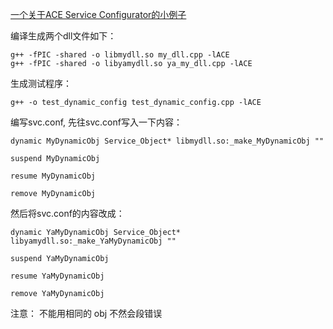 
[一个关于ACE Service Configurator的小例子](https://blog.csdn.net/rain_qingtian/article/details/24450275)

编译生成两个dll文件如下：
```shell
g++ -fPIC -shared -o libmydll.so my_dll.cpp -lACE
g++ -fPIC -shared -o libyamydll.so ya_my_dll.cpp -lACE
```

生成测试程序：
```shell
g++ -o test_dynamic_config test_dynamic_config.cpp -lACE
```

编写svc.conf, 先往svc.conf写入一下内容：

```text
dynamic MyDynamicObj Service_Object* libmydll.so:_make_MyDynamicObj ""

suspend MyDynamicObj

resume MyDynamicObj

remove MyDynamicObj
```

然后将svc.conf的内容改成：

```text
dynamic YaMyDynamicObj Service_Object* libyamydll.so:_make_YaMyDynamicObj ""

suspend YaMyDynamicObj

resume YaMyDynamicObj

remove YaMyDynamicObj
```

注意：
不能用相同的 obj 不然会段错误
